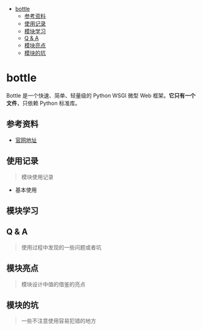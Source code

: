 - [bottle](#bottle)
  - [参考资料](#参考资料)
  - [使用记录](#使用记录)
  - [模块学习](#模块学习)
  - [Q & A](#q--a)
  - [模块亮点](#模块亮点)
  - [模块的坑](#模块的坑)

# bottle

Bottle 是一个快速、简单、轻量级的 Python WSGI 微型 Web 框架。**它只有一个文件**，只依赖 Python 标准库。

## 参考资料

- [官网地址](https://www.osgeo.cn/bottle/)

## 使用记录

> 模块使用记录

- 基本使用

## 模块学习

## Q & A

> 使用过程中发现的一些问题或者坑

## 模块亮点

> 模块设计中值的借鉴的亮点

## 模块的坑

> 一些不注意使用容易犯错的地方
